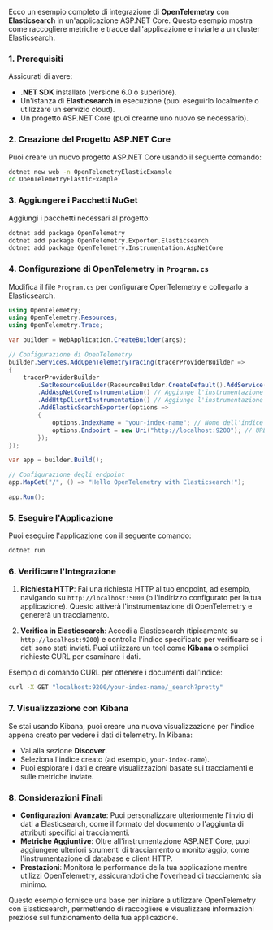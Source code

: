 Ecco un esempio completo di integrazione di **OpenTelemetry** con **Elasticsearch** in un'applicazione ASP.NET Core. Questo esempio mostra come raccogliere metriche e tracce dall'applicazione e inviarle a un cluster Elasticsearch.

### 1. Prerequisiti

Assicurati di avere:
- **.NET SDK** installato (versione 6.0 o superiore).
- Un'istanza di **Elasticsearch** in esecuzione (puoi eseguirlo localmente o utilizzare un servizio cloud).
- Un progetto ASP.NET Core (puoi crearne uno nuovo se necessario).

### 2. Creazione del Progetto ASP.NET Core

Puoi creare un nuovo progetto ASP.NET Core usando il seguente comando:

```bash
dotnet new web -n OpenTelemetryElasticExample
cd OpenTelemetryElasticExample
```

### 3. Aggiungere i Pacchetti NuGet

Aggiungi i pacchetti necessari al progetto:

```bash
dotnet add package OpenTelemetry
dotnet add package OpenTelemetry.Exporter.Elasticsearch
dotnet add package OpenTelemetry.Instrumentation.AspNetCore
```

### 4. Configurazione di OpenTelemetry in `Program.cs`

Modifica il file `Program.cs` per configurare OpenTelemetry e collegarlo a Elasticsearch.

```csharp
using OpenTelemetry;
using OpenTelemetry.Resources;
using OpenTelemetry.Trace;

var builder = WebApplication.CreateBuilder(args);

// Configurazione di OpenTelemetry
builder.Services.AddOpenTelemetryTracing(tracerProviderBuilder =>
{
    tracerProviderBuilder
        .SetResourceBuilder(ResourceBuilder.CreateDefault().AddService("OpenTelemetryElasticService"))
        .AddAspNetCoreInstrumentation() // Aggiunge l'instrumentazione per ASP.NET Core
        .AddHttpClientInstrumentation() // Aggiunge l'instrumentazione per i client HTTP
        .AddElasticSearchExporter(options =>
        {
            options.IndexName = "your-index-name"; // Nome dell'indice Elasticsearch
            options.Endpoint = new Uri("http://localhost:9200"); // URL del tuo cluster Elasticsearch
        });
});

var app = builder.Build();

// Configurazione degli endpoint
app.MapGet("/", () => "Hello OpenTelemetry with Elasticsearch!");

app.Run();
```

### 5. Eseguire l'Applicazione

Puoi eseguire l'applicazione con il seguente comando:

```bash
dotnet run
```

### 6. Verificare l'Integrazione

1. **Richiesta HTTP**: Fai una richiesta HTTP al tuo endpoint, ad esempio, navigando su `http://localhost:5000` (o l'indirizzo configurato per la tua applicazione). Questo attiverà l'instrumentazione di OpenTelemetry e genererà un tracciamento.

2. **Verifica in Elasticsearch**: Accedi a Elasticsearch (tipicamente su `http://localhost:9200`) e controlla l'indice specificato per verificare se i dati sono stati inviati. Puoi utilizzare un tool come **Kibana** o semplici richieste CURL per esaminare i dati.

Esempio di comando CURL per ottenere i documenti dall'indice:

```bash
curl -X GET "localhost:9200/your-index-name/_search?pretty"
```

### 7. Visualizzazione con Kibana

Se stai usando Kibana, puoi creare una nuova visualizzazione per l'indice appena creato per vedere i dati di telemetry. In Kibana:

- Vai alla sezione **Discover**.
- Seleziona l'indice creato (ad esempio, `your-index-name`).
- Puoi esplorare i dati e creare visualizzazioni basate sui tracciamenti e sulle metriche inviate.

### 8. Considerazioni Finali

- **Configurazioni Avanzate**: Puoi personalizzare ulteriormente l'invio di dati a Elasticsearch, come il formato del documento o l'aggiunta di attributi specifici ai tracciamenti.
- **Metriche Aggiuntive**: Oltre all'instrumentazione ASP.NET Core, puoi aggiungere ulteriori strumenti di tracciamento o monitoraggio, come l'instrumentazione di database e client HTTP.
- **Prestazioni**: Monitora le performance della tua applicazione mentre utilizzi OpenTelemetry, assicurandoti che l'overhead di tracciamento sia minimo.

Questo esempio fornisce una base per iniziare a utilizzare OpenTelemetry con Elasticsearch, permettendo di raccogliere e visualizzare informazioni preziose sul funzionamento della tua applicazione.
